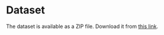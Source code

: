 # Dataset
The dataset is available as a ZIP file. Download it from [this link](https://drive.google.com/file/d/1xkrDwpqJCamTrgN3b3JdsNK4uI3pWmbS/view?usp=sharing).
